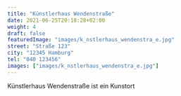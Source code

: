 ```yaml
---
title: "Künstlerhaus Wendenstraße"
date: 2021-06-25T20:18:28+02:00
weight: 4
draft: false
featuredImage: "images/k_nstlerhaus_wendenstra_e.jpg"
street: "Straße 123"
city: "12345 Hamburg"
tel: "040 123456"
images: ["images/k_nstlerhaus_wendenstra_e.jpg"]
---
```


Künstlerhaus Wendenstraße ist ein Kunstort
